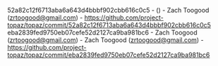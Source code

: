 52a82c12f6713aba6a643d4bbbf902cbb616c0c5 -  () - Zach Toogood (zrtoogood@gmail.com) - https://github.com/project-topaz/topaz/commit/52a82c12f6713aba6a643d4bbbf902cbb616c0c5
eba2839fed9750eb07cefe52d2127ca9ba981bc6 - Zach Toogood (zrtoogood@gmail.com) - Zach Toogood (zrtoogood@gmail.com) - https://github.com/project-topaz/topaz/commit/eba2839fed9750eb07cefe52d2127ca9ba981bc6
